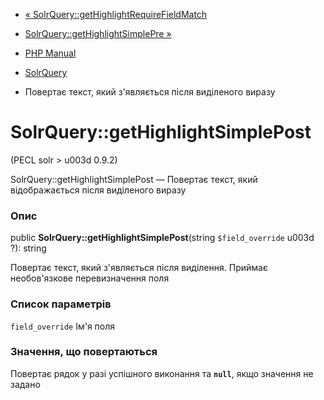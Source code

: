 - [«
SolrQuery::getHighlightRequireFieldMatch](solrquery.gethighlightrequirefieldmatch.md)
- [SolrQuery::getHighlightSimplePre
»](solrquery.gethighlightsimplepre.md)

- [PHP Manual](index.md)
- [SolrQuery](class.solrquery.md)
- Повертає текст, який з'являється після виділеного виразу

# SolrQuery::getHighlightSimplePost

(PECL solr \> u003d 0.9.2)

SolrQuery::getHighlightSimplePost — Повертає текст, який відображається
після виділеного виразу

### Опис

public **SolrQuery::getHighlightSimplePost**(string `$field_override` u003d
?): string

Повертає текст, який з'являється після виділення.
Приймає необов'язкове перевизначення поля

### Список параметрів

`field_override`
Ім'я поля

### Значення, що повертаються

Повертає рядок у разі успішного виконання та **`null`**, якщо
значення не задано
